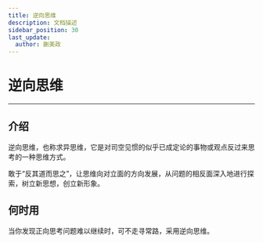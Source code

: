 ```yaml
---
title: 逆向思维
description: 文档描述
sidebar_position: 30
last_update:
  author: 蒯美政
---
```


# 逆向思维

------

## 介绍

逆向思维，也称求异思维，它是对司空见惯的似乎已成定论的事物或观点反过来思考的一种思维方式。

敢于“反其道而思之”，让思维向对立面的方向发展，从问题的相反面深入地进行探索，树立新思想，创立新形象。

## 何时用

当你发现正向思考问题难以继续时，可不走寻常路，采用逆向思维。
